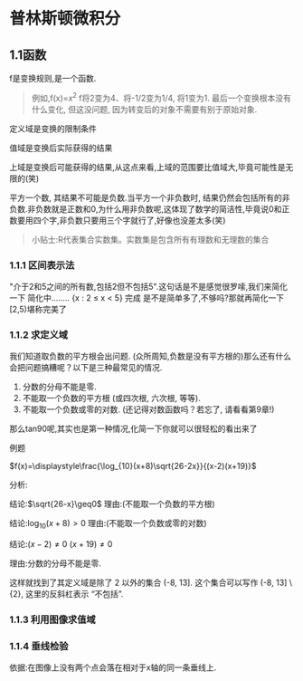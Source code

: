 
# 普林斯顿微积分

## 1.1函数

f是变换规则,是一个函数.

>例如,f(x)=$x^2$ f将2变为4、将-1/2变为1/4, 将1变为1. 最后一个变换根本没有什么变化, 但这没问题, 因为转变后的对象不需要有别于原始对象.

定义域是变换的限制条件

值域是变换后实际获得的结果

上域是变换后可能获得的结果,从这点来看,上域的范围要比值域大,毕竟可能性是无限的(笑)

平方一个数, 其结果不可能是负数.当平方一个非负数时, 结果仍然会包括所有的非负数.非负数就是正数和0,为什么用非负数呢,这体现了数学的简洁性,毕竟说0和正数要用四个字,非负数只要用三个字就行了,好像也没差太多(笑)

>小贴士:R代表集合实数集。实数集是包含所有有理数和无理数的集合

### 1.1.1 区间表示法

"介于2和5之间的所有数,包括2但不包括5".这句话是不是感觉很罗嗦,我们来简化一下
简化中........
{x : 2 ≤ x < 5}
完成
是不是简单多了,不够吗?那就再简化一下
[2,5)堪称完美了

### 1.1.2 求定义域

我们知道取负数的平方根会出问题. (众所周知,负数是没有平方根的)那么还有什么会把问题搞糟呢？以下是三种最常见的情况.

1. 分数的分母不能是零.
2. 不能取一个负数的平方根 (或四次根, 六次根, 等等).
3. 不能取一个负数或零的对数. (还记得对数函数吗？若忘了, 请看看第9章!)

那么tan90呢,其实也是第一种情况,化简一下你就可以很轻松的看出来了

例题

$f(x)=\displaystyle\frac{\log_{10}(x+8)\sqrt{26-2x}}{(x-2)(x+19)}$

分析:

结论:$\sqrt{26-x}\geq0$
理由:(不能取一个负数的平方根)

结论:$\log_{10}(x+8)>0$
理由:(不能取一个负数或零的对数)

结论:$(x-2)\neq0$
$(x+19)\neq0$

理由:分数的分母不能是零.

这样就找到了其定义域是除了 2 以外的集合 (-8, 13]. 这个集合可以写作 (-8, 13] \ {2}, 这里的反斜杠表示 “不包括”.

### 1.1.3 利用图像求值域



### 1.1.4 垂线检验

依据:在图像上没有两个点会落在相对于x轴的同一条垂线上.
















